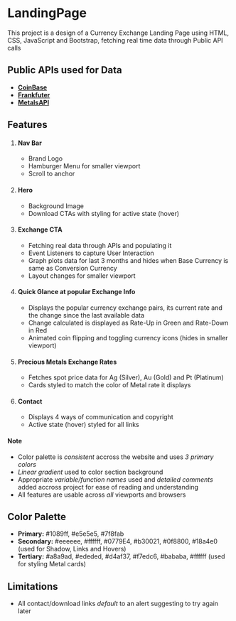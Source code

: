 # LandingPage
This project is a design of a Currency Exchange Landing Page using HTML, CSS, JavaScript and Bootstrap, fetching real time data through Public API calls 

## Public APIs used for Data
* [**CoinBase**](https://api.coinbase.com/)
* [**Frankfuter**](https://api.frankfurter.app/)
* [**MetalsAPI**](https://api.metals.live/)

## Features
1. #### Nav Bar
    * Brand Logo
    * Hamburger Menu for smaller viewport
    * Scroll to anchor
2. #### Hero
    * Background Image
    * Download CTAs with styling for active state (hover)
3. #### Exchange CTA
    * Fetching real data through APIs and populating it
    * Event Listeners to capture User Interaction
    * Graph plots data for last 3 months and hides when Base Currency is same as Conversion Currency
    * Layout changes for smaller viewport
4. #### Quick Glance at popular Exchange Info
    * Displays the popular currency exchange pairs, its current rate and the change since the last available data
    * Change calculated is displayed as Rate-Up in Green and Rate-Down in Red
    * Animated coin flipping and toggling currency icons (hides in smaller viewport)
5. #### Precious Metals Exchange Rates
    * Fetches spot price data for Ag (Silver), Au (Gold) and Pt (Platinum)
    * Cards styled to match the color of Metal rate it displays
6. #### Contact
    * Displays 4 ways of communication and copyright
    * Active state (hover) styled for all links

#### Note
* Color palette is *consistent* accross the website and uses *3 primary colors*
* *Linear gradient* used to color section background
* Appropriate *variable/function names* used and *detailed comments* added accross project for ease of reading and understanding
* All features are usable across *all* viewports and browsers

## Color Palette
* **Primary:** #1089ff, #e5e5e5, #7f8fab
* **Secondary:** #eeeeee, #ffffff, #0779E4, #b30021, #0f8800, #18a4e0 (used for Shadow, Links and Hovers)
* **Tertiary:** #a8a9ad, #ededed, #d4af37, #f7edc6, #bababa, #ffffff (used for styling Metal cards)

## Limitations
* All contact/download links *default* to an alert suggesting to try again later
